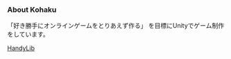 ### About Kohaku
「好き勝手にオンラインゲームをとりあえず作る」
を目標にUnityでゲーム制作をしています。

[HandyLib](https://github.com/kohaku-dayo/HandyLib)

<!--
**kohaku-dayo/kohaku-dayo** is a ✨ _special_ ✨ repository because its `README.md` (this file) appears on your GitHub profile.

Here are some ideas to get you started:

- 🔭 I’m currently working on ...
- 🌱 I’m currently learning ...
- 👯 I’m looking to collaborate on ...
- 🤔 I’m looking for help with ...
- 💬 Ask me about ...
- 📫 How to reach me: ...
- 😄 Pronouns: ...
- ⚡ Fun fact: ...
-->
